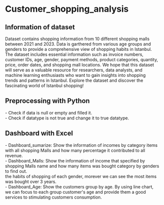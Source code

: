# Customer_shopping_analysis
<h2>Information of dataset</h2>
Dataset contains shopping information from 10 different shopping malls between 2021 and 2023. Data is garthered from various age groups and genders to provide a comprehensive view of shopping habits in Istanbul. The dataset includes essential information such as invoice numbers, customer IDs, age, gender, payment methods, product categories, quantity, price, order dates, and shopping mall locations. We hope that this dataset will serve as a valuable resource for researchers, data analysts, and machine learning enthusiasts who want to gain insights into shopping trends and patterns in Istanbul. Explore the dataset and discover the fascinating world of Istanbul shopping!

<h2>Preprocessing with Python</h2>
- Check if data is null or empty and filled it.</br>
- Check if datatype is not true and change it to true datatype.</br>

<h2>Dashboard with Excel</h2>
- Dashboard_sumarize: Show the information of incomes by category items with all shopping Malls and how many percentage it contributed to all revenue.</br>
- Dashboard_Malls: Show the information of income that specified by shopping Malls name and how many items was bought category by genders to find out.</br>
the habits of shopping of each gender, morever we can see the most items was bought over 3 years.</br>
- Dashboard_Age: Show the customers group by age. By using line chart, we can focus to each group customer's age and provide them a good services to stimulating customers consumption.</br>
